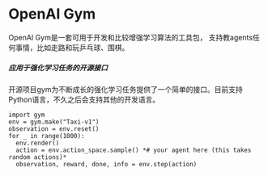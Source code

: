 # OpenAI Gym
OpenAI Gym是一套可用于开发和比较增强学习算法的工具包， 支持教agents任何事情，比如走路和玩乒乓球、围棋。

##### 应用于强化学习任务的开源接口
开源项目gym为不断成长的强化学习任务提供了一个简单的接口。目前支持Python语言，不久之后会支持其他的开发语言。

    import gym  
    env = gym.make("Taxi-v1")  
    observation = env.reset()  
    for _ in range(1000):  
      env.render()  
      action = env.action_space.sample() *# your agent here (this takes  random actions)*  
      observation, reward, done, info = env.step(action)  